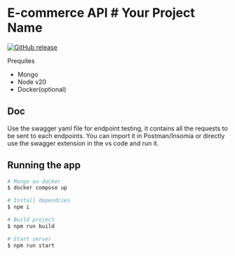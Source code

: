 # E-commerce API # Your Project Name

[![GitHub release](https://img.shields.io/github/release/tensajougan8/ecom.svg)](https://github.com/tensajougan8/ecom/releases)

<!-- Other content of your README -->

Prequites 
- Mongo 
- Node v20
- Docker(optional)

## Doc
Use the swagger yaml file for endpoint testing, it contains all the requests to be sent to each endpoints. You can import it in Postman/Insomia or directly use the swagger extension in the vs code and run it.

## Running the app

```bash
# Mongo on docker
$ docker compose up

# Install dependcies
$ npm i

# Build project
$ npm run build

# Start server
$ npm run start
